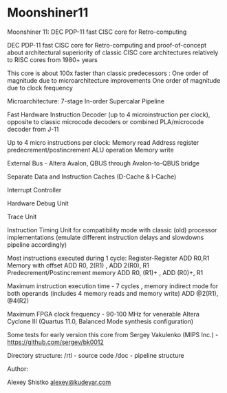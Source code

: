 # Moonshiner11
 Moonshiner 11: DEC PDP-11 fast CISC core for Retro-computing

DEC PDP-11 fast CISC core for Retro-computing and proof-of-concept about architectural superiority of classic
CISC core architectures relatively to RISC cores from 1980+ years

This core is about 100x faster than classic predecessors :
One order of magnitude due to microarchitecture improvements
One order of magnitude due to clock frequency

Microarchitecture:
7-stage In-order Supercalar Pipeline

Fast Hardware Instruction Decoder (up to 4 microinstruction per clock), opposite to classic microcode decoders
or combined PLA/microcode decoder from J-11

Up to 4 micro instructions per clock:
Memory read
Address register predecrement/postincrement
ALU operation
Memory write

External Bus - Altera Avalon, QBUS through Avalon-to-QBUS bridge

Separate Data and Instruction Caches (D-Cache & I-Cache)

Interrupt Controller

Hardware Debug Unit

Trace Unit

Instruction Timing Unit for compatibility mode with classic (old) processor implementations
(emulate different instruction delays and slowdowns pipeline accordingly)

Most instructions executed during 1 cycle:
Register-Register      ADD R0,R1
Memory with offset     ADD R0, 2(R1)   ,  ADD 2(R0), R1    
Predecrement/Postincrement memory   ADD R0, (R1)+   ,  ADD (R0)+, R1

Maximum instruction execution time - 7 cycles , memory indirect mode for both operands
(includes 4 memory reads and memory write)
ADD @2(R1), @4(R2)

Maximum FPGA clock frequency - 90-100 MHz for venerable Altera Cyclone III (Quartus 11.0, Balanced Mode synthesis configuration)
 
Some tests for early version this core from Sergey Vakulenko (MIPS Inc.)  - https://github.com/sergev/bk0012

Directory structure:
/rtl - source code
/doc - pipeline structure

Author:

Alexey Shistko     alexey@kudeyar.com
